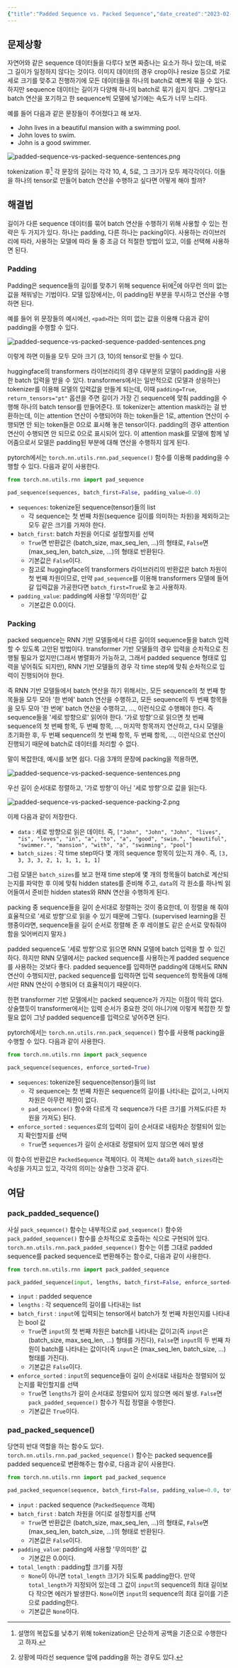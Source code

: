 ```yaml
---
{"title":"Padded Sequence vs. Packed Sequence","date_created":"2023-02-21","date_modified":"2023-02-21","tags":["nlp","pytorch","transformers"],"dg-publish":true,"alias":"Padded Sequence vs. Packed Sequence","dg-path":"nlp/padded-sequence-vs-packed-sequence.md","permalink":"/nlp/padded-sequence-vs-packed-sequence/","dgPassFrontmatter":true,"created":"2023-02-21","updated":"2023-02-21"}
---
```



## 문제상황

자연어와 같은 sequence 데이터들을 다루다 보면 짜증나는 요소가 하나 있는데, 바로 그 길이가 일정하지 않다는 것이다. 이미지 데이터의 경우 crop이나 resize 등으로 가로 세로 크기를 맞추고 진행하기에 모든 데이터들을 하나의 batch로 예쁘게 묶을 수 있다. 하지만 sequence 데이터는 길이가 다양해 하나의 batch로 묶기 쉽지 않다. 그렇다고 batch 연산을 포기하고 한 sequence씩 모델에 넣기에는 속도가 너무 느리다.

예를 들어 다음과 같은 문장들이 주어졌다고 해 보자.

- John lives in a beautiful mansion with a swimming pool.
- John loves to swim.
- John is a good swimmer.

![padded-sequence-vs-packed-sequence-sentences.png](/img/user/Knowledge%20Base/nlp/padded-sequence-vs-packed-sequence-sentences.png)

tokenization 후[^1] 각 문장의 길이는 각각 10, 4, 5로, 그 크기가 모두 제각각이다. 이들을 하나의 tensor로 만들어 batch 연산을 수행하고 싶다면 어떻게 해야 할까?

[^1]: 설명의 복잡도를 낮추기 위해 tokenization은 단순하게 공백을 기준으로 수행한다고 하자.

## 해결법

길이가 다른 sequence 데이터를 묶어 batch 연산을 수행하기 위해 사용할 수 있는 전략은 두 가지가 있다. 하나는 padding, 다른 하나는 packing이다. 사용하는 라이브러리에 따라, 사용하는 모델에 따라 둘 중 조금 더 적절한 방법이 있고, 이를 선택해 사용하면 된다.

### Padding

Padding은 sequence들의 길이를 맞추기 위해 sequence 뒤에[^2]에 아무런 의미 없는 값을 채워넣는 기법이다. 모델 입장에서는, 이 padding된 부분을 무시하고 연산을 수행하면 된다.

[^2]: 상황에 따라선 sequence 앞에 padding을 하는 경우도 있다.

예를 들어 위 문장들의 예시에선, `<pad>`라는 의미 없는 값을 이용해 다음과 같이 padding을 수행할 수 있다.

![padded-sequence-vs-packed-sequence-padded-sentences.png](/img/user/Knowledge%20Base/nlp/padded-sequence-vs-packed-sequence-padded-sentences.png)

이렇게 하면 이들을 모두 모아 크기 (3, 10)의 tensor로 만들 수 있다.

huggingface의 transformers 라이브러리의 경우 대부분의 모델이 padding을 사용한 batch 입력을 받을 수 있다. transformers에서는 일반적으로 (모델과 상응하는) tokenizer를 이용해 모델의 입력값을 만들게 되는데, 이때 `padding=True`, `return_tensors="pt"` 옵션을 주면 길이가 가장 긴 sequence에 맞춰 padding을 수행해 하나의 batch tensor를 만들어준다. 또 tokenizer는 attention mask라는 걸 반환하는데, 이는 attention 연산이 수행되어야 하는 token들은 1로, attention 연산이 수행되면 안 되는 token들은 0으로 표시해 놓은 tensor이다. padding의 경우 attention 연산이 수행되면 안 되므로 0으로 표시되어 있다. 이 attention mask를 모델에 함께 넣어줌으로서 모델은 padding된 부분에 대해 연산을 수행하지 않게 된다.

pytorch에서는 `torch.nn.utils.rnn.pad_sequence()` 함수를 이용해 padding을 수행할 수 있다. 다음과 같이 사용한다.

```python 
from torch.nn.utils.rnn import pad_sequence

pad_sequence(sequences, batch_first=False, padding_value=0.0)
```

- `sequences`: tokenize된 sequence(tensor)들의 list
  - 각 sequence는 첫 번째 차원(sequence 길이를 의미하는 차원)을 제외하고는 모두 같은 크기를 가져야 한다.
- `batch_first`: batch 차원을 어디로 설정할지를 선택
  - `True`면 반환값은 (batch_size, max_seq_len, ...)의 형태로, `False`면 (max_seq_len, batch_size, ...)의 형태로 반환된다.
  - 기본값은 `False`이다.
  - 참고로 huggingface의 transformers 라이브러리의 반환값은 batch 차원이 첫 번째 차원이므로, 만약 `pad_sequence`를 이용해 transformers 모델에 들어갈 입력값을 가공한다면 `batch_first=True`로 놓고 사용하자.
- `padding_value`: padding에 사용할 '무의미한' 값
  - 기본값은 0.0이다.

### Packing

packed sequence는 RNN 기반 모델들에서 다른 길이의 sequence들을 batch 입력할 수 있도록 고안된 방법이다. transformer 기반 모델들의 경우 입력을 순차적으로 진행될 필요가 없지만(그래서 병렬화가 가능하고, 그래서 padded sequence 형태로 입력을 넣어줘도 되지만), RNN 기반 모델들의 경우 각 time step에 맞춰 순차적으로 입력이 진행되어야 한다.

즉 RNN 기반 모델들에서 batch 연산을 하기 위해서는, 모든 sequence의 첫 번째 항목들을 모두 모아 '한 번에' batch 연산을 수행하고, 모든 sequence의 두 번째 항목들을 모두 모아 '한 번에' batch 연산을 수행하고, ..., 이런식으로 수행해야 한다. 즉 sequence들을 '세로 방향으로' 읽어야 한다. '가로 방향'으로 읽으면 첫 번째 sequence의 첫 번째 항목, 두 번째 항목, ..., 마지막 항목까지 연산하고, 다시 모델을 초기화한 후, 두 번째 sequence의 첫 번째 항목, 두 번째 항목, ..., 이런식으로 연산이 진행되기 때문에 batch로 데이터를 처리할 수 없다.

말이 복잡한데, 예시를 보면 쉽다. 다음 3개의 문장에 packing을 적용하면,

![padded-sequence-vs-packed-sequence-sentences.png](/img/user/Knowledge%20Base/nlp/padded-sequence-vs-packed-sequence-sentences.png)

우선 길이 순서대로 정렬하고, '가로 방향'이 아닌 '세로 방향'으로 값을 읽는다.

![padded-sequence-vs-packed-sequence-packing-2.png](/img/user/Knowledge%20Base/nlp/padded-sequence-vs-packed-sequence-packing-2.png)

이제 다음과 같이 저장한다.

- `data` : 세로 방향으로 읽은 데이터. 즉, `["John", "John", "John", "lives", "is", "loves", "in", "a", "to", "a", "good", "swim.", "beautiful", "swimmer.", "mansion", "with", "a", "swimming", "pool"]`
- `batch_sizes` : 각 time step마다 몇 개의 sequence 항목이 있는지 개수. 즉, `[3, 3, 3, 3, 2, 1, 1, 1, 1, 1]`

그럼 모델은 `batch_sizes`를 보고 현재 time step에 몇 개의 항목들이 batch로 계산되는지를 파악한 후 이에 맞춰 hidden states를 준비해 주고, `data`의 각 원소를 하나씩 읽어들여서 준비한 hidden states와 RNN 연산을 수행하게 된다.

packing 중 sequence들을 길이 순서대로 정렬하는 것이 중요한데, 이 정렬을 해 줘야 효율적으로 '세로 방향'으로 읽을 수 있기 때문에 그렇다. (supervised learning을 진행중이라면, sequence들을 길이 순서로 정렬해 준 후 레이블도 같은 순서로 맞춰줘야 함을 잊어버리지 말자.)

padded sequence도 '세로 방향'으로 읽으면 RNN 모델에 batch 입력을 할 수 있긴 하다. 하지만 RNN 모델에서는 packed sequence를 사용하는게 padded sequence를 사용하는 것보다 좋다. padded sequence를 입력하면 padding에 대해서도 RNN 연산이 수행되지만, packed sequence를 입력하면 입력 sequence의 항목들에 대해서만 RNN 연산이 수행되어 더 효율적이기 때문이다.

한편 transformer 기반 모델에서는 packed sequence가 가지는 이점이 딱히 없다. 상술했듯이 transformer에서는 입력 순서가 중요한 것이 아니기에 이렇게 복잡한 짓 할 필요 없이 그냥 padded sequence를 입력으로 넣어주면 된다.

pytorch에서는 `torch.nn.utils.rnn.pack_sequence()` 함수를 사용해 packing을 수행할 수 있다. 다음과 같이 사용한다.

```python
from torch.nn.utils.rnn import pack_sequence

pack_sequence(sequences, enforce_sorted=True)
```

- `sequences`: tokenize된 sequence(tensor)들의 list
  - 각 sequence는 첫 번째 차원은 sequence의 길이를 나타내는 값이고, 나머지 차원은 아무런 제한이 없다.
  - `pad_sequence()` 함수와 다르게 각 sequence가 다른 크기를 가져도(다른 차원을 가져도) 된다.
- `enforce_sorted` : `sequences`로의 입력이 길이 순서대로 내림차순 정렬되어 있는지 확인할지를 선택
  - `True`면 `sequences`가 길이 순서대로 정렬되어 있지 않으면 에러 발생

이 함수의 반환값은 `PackedSequence` 객체이다. 이 객체는 `data`와 `batch_sizes`라는 속성을 가지고 있고, 각각의 의미는 상술한 그것과 같다.

## 여담

### pack_padded_sequence()

사실 `pack_sequence()` 함수는 내부적으로 `pad_sequence()` 함수와 `pack_padded_sequence()` 함수를 순차적으로 호출하는 식으로 구현되어 있다. `torch.nn.utils.rnn.pack_padded_sequence()` 함수는 이름 그대로 padded sequence를 packed sequence로 변환해주는 함수로, 다음과 같이 사용한다.

```python
from torch.nn.utils.rnn import pack_padded_sequence

pack_padded_sequence(input, lengths, batch_first=False, enforce_sorted=True)
```

- `input` : padded sequence
- `lengths` : 각 sequence의 길이를 나타내는 list
- `batch_first` : `input`에 입력되는 tensor에서 batch가 첫 번째 차원인지를 나타내는 bool 값
  - `True`면 `input`의 첫 번째 차원은 batch를 나타내는 값이고(즉 `input`은 (batch_size, max_seq_len, ...) 형태를 가진다), `False`면 `input`의 두 번째 차원이 batch를 나타내는 값이다(즉 `input`은 (max_seq_len, batch_size, ...) 형태를 가진다).
  - 기본값은 `False`이다.
- `enforce_sorted` : `input`의 sequence들이 길이 순서대로 내림차순 정렬되어 있는지를 확인할지를 선택
  - `True`면 `lengths`가 길이 순서대로 정렬되어 있지 않으면 에러 발생. `False`면 `pack_padded_sequence()` 함수가 직접 정렬을 수행한다.
  - 기본값은 `True`이다.

### pad_packed_sequence()

당연히 반대 역할을 하는 함수도 있다. `torch.nn.utils.rnn.pad_packed_sequence()` 함수는 packed sequence를 padded sequence로 변환해주는 함수로, 다음과 같이 사용한다.

```python
from torch.nn.utils.rnn import pad_packed_sequence

pad_packed_sequence(sequence, batch_first=False, padding_value=0.0, total_length=None)
```

- `input` : packed sequence (`PackedSequence` 객체)
- `batch_first` : batch 차원을 어디로 설정할지를 선택
  - `True`면 반환값은 (batch_size, max_seq_len, ...)의 형태로, `False`면 (max_seq_len, batch_size, ...)의 형태로 반환된다.
  - 기본값은 `False`이다.
- `padding_value`: padding에 사용할 '무의미한' 값
  - 기본값은 0.0이다.
- `total_length` : padding할 크기를 지정
  - `None`이 아니면 `total_length` 크기가 되도록 padding한다. 만약 `total_length`가 지정되어 있는데 그 값이 `input`의 sequence의 최대 길이보다 작으면 에러가 발생한다. `None`이면 `input`의 sequence의 최대 길이를 기준으로 padding한다.
  - 기본값은 `None`이다.